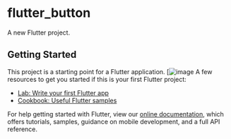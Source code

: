 # flutter_button

A new Flutter project.

## Getting Started

This project is a starting point for a Flutter application.
[![image](https://user-images.githubusercontent.com/58179608/152764758-234ef060-0728-4911-92f5-5a7e65ee5eed.png)
A few resources to get you started if this is your first Flutter project:

- [Lab: Write your first Flutter app](https://flutter.dev/docs/get-started/codelab)
- [Cookbook: Useful Flutter samples](https://flutter.dev/docs/cookbook)

For help getting started with Flutter, view our
[online documentation](https://flutter.dev/docs), which offers tutorials,
samples, guidance on mobile development, and a full API reference.
